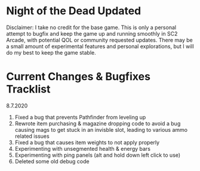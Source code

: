 # Night of the Dead Updated

Disclaimer: I take no credit for the base game. This is only a personal attempt to bugfix and keep the game up and running smoothly in SC2 Arcade, with potential QOL or community requested updates. There may be a small amount of experimental features and personal explorations, but I will do my best to keep the game stable.

# Current Changes & Bugfixes Tracklist

8.7.2020
1. Fixed a bug that prevents Pathfinder from leveling up
2. Rewrote item purchasing & magazine dropping code to avoid a bug causing mags to get stuck in an invisble slot, leading to various ammo related issues
3. Fixed a bug that causes item weights to not apply properly
4. Experimenting with unsegmented health & energy bars
5. Experimenting with ping panels (alt and hold down left click to use)
6. Deleted some old debug code
